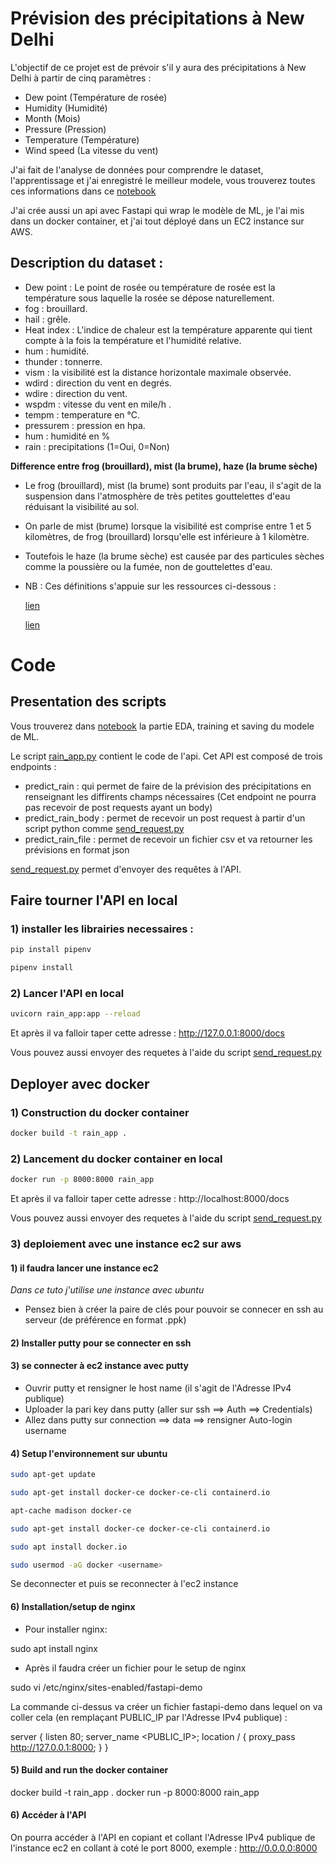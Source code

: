 # Prévision des précipitations à New Delhi

L'objectif de ce projet est de prévoir s'il y aura des précipitations à New Delhi à partir de cinq paramètres : 

* Dew point (Température de rosée)
* Humidity (Humidité)
* Month (Mois)
* Pressure (Pression)
* Temperature (Température)
* Wind speed (La vitesse du vent)

J'ai fait de l'analyse de données pour comprendre le dataset, l'apprentissage et j'ai enregistré le meilleur modele, vous trouverez toutes 
ces informations dans ce [notebook](https://github.com/Anasoubida/Rain_prediction/blob/master/notebook.ipynb)

J'ai crée aussi un api avec Fastapi qui wrap le modèle de ML, je l'ai mis dans un docker container, et j'ai tout déployé dans un EC2 instance sur AWS.

## Description du dataset :

* Dew point : Le point de rosée ou température de rosée est la température sous laquelle la rosée se dépose naturellement.
* fog : brouillard.
* hail : grêle.
* Heat index : L'indice de chaleur est la température apparente qui tient compte à la fois la température et l'humidité relative.
* hum : humidité.
* thunder : tonnerre.
* vism : la visibilité est la distance horizontale maximale observée.
* wdird : direction du vent en degrés.
* wdire : direction du vent.
* wspdm : vitesse du vent en mile/h .
* tempm : temperature en °C.
* pressurem : pression en hpa.
* hum : humidité en %
* rain : precipitations (1=Oui, 0=Non)


**Difference entre frog (brouillard), mist (la brume), haze (la brume sèche)**

* Le frog (brouillard), mist (la brume) sont produits par l'eau, il s'agit de la suspension dans l'atmosphère de très petites gouttelettes d'eau réduisant la visibilité au sol.

* On parle de mist (brume) lorsque la visibilité est comprise entre 1 et 5 kilomètres, de frog (brouillard) lorsqu'elle est inférieure à 1 kilomètre.

* Toutefois le haze (la brume sèche) est causée par des particules sèches comme la poussière ou la fumée, non de gouttelettes d'eau.

* NB : Ces définitions s'appuie sur les ressources ci-dessous :

	[lien](https://www.metoffice.gov.uk/weather/learn-about/weather/types-of-weather/fog/difference-mist-and-fog)
	
	[lien](https://www.lavionnaire.fr/MeteoBrouillard.php)


# Code

## Presentation des scripts

Vous trouverez dans [notebook](https://github.com/Anasoubida/Rain_prediction/blob/master/notebook.ipynb) la partie EDA, training et saving du modele de ML. 

Le script [rain_app.py](https://github.com/Anasoubida/Rain_prediction/blob/master/rain_app.py) contient le code de l'api. Cet API est composé de trois endpoints : 
* predict_rain : qui permet de faire de la prévision des précipitations en renseignant les diffirents champs nécessaires (Cet endpoint ne pourra pas recevoir de post requests ayant un body)
* predict_rain_body : permet de recevoir un post request à partir d'un script python comme [send_request.py]()
* predict_rain_file : permet de recevoir un fichier csv et va retourner les prévisions en format json

[send_request.py](https://github.com/Anasoubida/Rain_prediction/blob/master/send_request.py) permet d'envoyer des requêtes à l'API.

## Faire tourner l'API en local

### 1) installer les librairies necessaires : 

```bash
pip install pipenv
```

```bash
pipenv install
```

### 2) Lancer l'API en local

```bash
uvicorn rain_app:app --reload
```

Et après il va falloir taper cette adresse : http://127.0.0.1:8000/docs

Vous pouvez aussi envoyer des requetes à l'aide du script [send_request.py](https://github.com/Anasoubida/Rain_prediction/blob/master/send_request.py)

## Deployer avec docker

### 1) Construction du docker container

```bash
docker build -t rain_app .
```

### 2) Lancement du docker container en local

```bash
docker run -p 8000:8000 rain_app
```

Et après il va falloir taper cette adresse : http://localhost:8000/docs

Vous pouvez aussi envoyer des requetes à l'aide du script [send_request.py](https://github.com/Anasoubida/Rain_prediction/blob/master/send_request.py)

### 3) deploiement avec une instance ec2 sur aws

#### 1) il faudra lancer une instance ec2 

*Dans ce tuto j'utilise une instance avec ubuntu*
* Pensez bien à créer la paire de clés pour pouvoir se connecer en ssh au serveur (de préférence en format .ppk)

#### 2) Installer putty pour se connecter en ssh

#### 3) se connecter à ec2 instance avec putty

* Ouvrir putty et rensigner le host name (il s'agit de l'Adresse IPv4 publique)
* Uploader la pari key dans putty (aller sur ssh ==> Auth ==> Credentials)
* Allez dans putty sur connection ==> data ==> rensigner Auto-login username

#### 4) Setup l'environnement sur ubuntu

```bash
sudo apt-get update
```

```bash
sudo apt-get install docker-ce docker-ce-cli containerd.io
```

```bash
apt-cache madison docker-ce
```
```bash
sudo apt-get install docker-ce docker-ce-cli containerd.io
```
```bash
sudo apt install docker.io
```
```bash
sudo usermod -aG docker <username>
```

Se deconnecter et puis se reconnecter à l'ec2 instance

#### 6) Installation/setup de nginx

* Pour installer nginx: 

sudo apt install nginx

* Après il faudra créer un fichier pour le setup de nginx

sudo vi /etc/nginx/sites-enabled/fastapi-demo

La commande ci-dessus va créer un fichier fastapi-demo dans lequel on va coller cela (en remplaçant PUBLIC_IP par l'Adresse IPv4 publique) : 

server {
    listen 80;
    server_name <PUBLIC_IP>;
    location / {
        proxy_pass http://127.0.0.1:8000;
    }
}

#### 5) Build and run the docker container

docker build -t rain_app .
docker run -p 8000:8000 rain_app


#### 6) Accéder à l'API 

On pourra accéder à l'API en copiant et collant l'Adresse IPv4 publique de l'instance ec2 en collant à coté le port 8000, exemple :
http://0.0.0.0:8000
